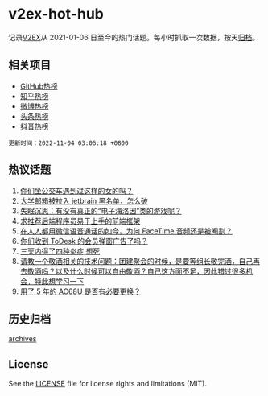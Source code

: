 # v2ex-hot-hub

 记录[V2EX](https://www.v2ex.com/)从 2021-01-06 日至今的热门话题。每小时抓取一次数据，按天[归档](archives)。
 
 ## 相关项目

- [GitHub热榜](https://github.com/snaildev/github-hot-hub)
- [知乎热榜](https://github.com/snaildev/zhihu-hot-hub)
- [微博热榜](https://github.com/snaildev/weibo-hot-hub)
- [头条热榜](https://github.com/snaildev/toutiao-hot-hub)
- [抖音热榜](https://github.com/snaildev/douyin-hot-hub)


 `更新时间：2022-11-04 03:06:18 +0800`

## 热议话题

1. [你们坐公交车遇到过这样的女的吗？](https://www.v2ex.com/t/892283)
1. [大学邮箱被拉入 jetbrain 黑名单，怎么破](https://www.v2ex.com/t/892287)
1. [失眠沉思：有没有真正的“电子海洛因”类的游戏呢？](https://www.v2ex.com/t/892337)
1. [求推荐后端程序员易于上手的前端框架](https://www.v2ex.com/t/892342)
1. [在人人都用微信语音通话的如今，为何 FaceTime 音频还是被阉割？](https://www.v2ex.com/t/892255)
1. [你们收到 ToDesk 的会员弹窗广告了吗？](https://www.v2ex.com/t/892263)
1. [三天内得了四种炎症,想死](https://www.v2ex.com/t/892377)
1. [请教一个敬酒相关的技术问题：团建聚会的时候，是要等组长敬完酒，自己再去敬酒吗？以及什么时候可以自由敬酒？自己这方面不足，因此错过很多机会，特此想学习一下](https://www.v2ex.com/t/892424)
1. [用了 5 年的 AC68U 是否有必要更换？](https://www.v2ex.com/t/892277)

## 历史归档

[archives](archives)

## License

See the [LICENSE](LICENSE) file for license rights and limitations (MIT).
